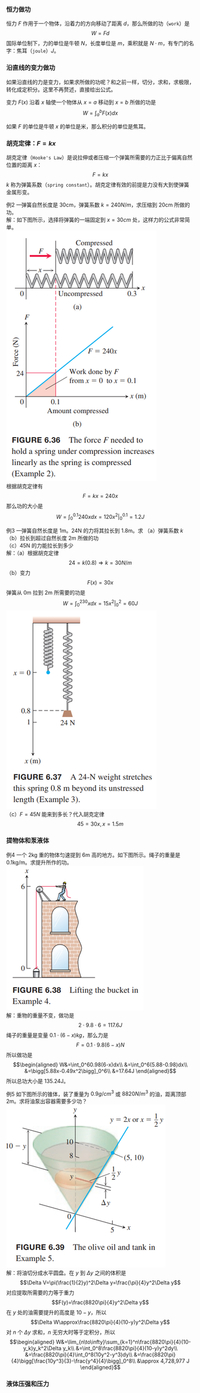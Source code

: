 ### 恒力做功
恒力 $F$ 作用于一个物体，沿着力的方向移动了距离 $d$，那么所做的功（`work`）是
$$W=Fd$$
国际单位制下，力的单位是牛顿 $N$，长度单位是 $m$，乘积就是 $N\cdot m$，有专门的名字：焦耳（`joule`）$J$。

### 沿直线的变力做功
如果沿直线的力是变力，如果求所做的功呢？和之前一样，切分，求和，求极限，转化成定积分。这里不再赘述，直接给出公式。

变力 $F(x)$ 沿着 $x$ 轴使一个物体从 $x=a$ 移动到 $x=b$ 所做的功是
$$W=\int_a^bF(x)dx$$

如果 $F$ 的单位是牛顿 $x$ 的单位是米，那么积分的单位是焦耳。

### 胡克定律：$F=kx$
胡克定律（`Hooke's Law`）是说拉伸或者压缩一个弹簧所需要的力正比于偏离自然位置的距离 $x$：
$$F=kx$$
$k$ 称为弹簧系数（`spring constant`）。胡克定律有效的前提是力没有大到使弹簧金属形变。

例2 一弹簧自然长度是 30cm，弹簧系数 $k=240N/m$，求压缩到 20cm 所做的功。  
解：如下图所示，选择将弹簧的一端固定到 $x=30cm$ 处，这样力的公式非常简单。  
![](050.010.png)  
根据胡克定律有
$$F=kx=240x$$
那么功的大小是
$$W=\int_0^{0.1}240xdx=120x^2\bigg|_0^{0.1}=1.2J$$

例3 一弹簧自然长度是 1m。24N 的力将其拉长到 1.8m。求
（a）弹簧系数 $k$  
（b）拉长到超过自然长度 2m 所做的功  
（c）45N 的力能拉长到多少  
解：（a）根据胡克定律
$$24=k(0.8)\Rightarrow k=30N/m$$
（b）变力
$$F(x)=30x$$
弹簧从 0m 拉到 2m 所需要的功是
$$W=\int_0^230xdx=15x^2\bigg|_0^2=60J$$
![](050.020.png)  
（c）$F=45N$ 能来到多长？代入胡克定律
$$45=30x,x=1.5m$$

### 提物体和泵液体
例4 一个 2kg 重的物体匀速提到 6m 高的地方。如下图所示。绳子的重量是 0.1kg/m。求提升所作的功。  
![](050.030.png)  
解：重物的重量不变，做功是
$$2\cdot 9.8\cdot 6=117.6J$$
绳子的重量是变量 $0.1\cdot(6-x)kg$，那么力是
$$F=0.1\cdot 9.8(6-x)N$$
所以做功是
$$\begin{aligned}
W&=\int_0^60.98(6-x)dx\\
&=\int_0^6(5.88-0.98)dx\\
&=\bigg[5.88x-0.49x^2\bigg]_0^6\\
&=17.64J
\end{aligned}$$
所以总功大小是 135.24J。

例5 如下图所示的锥体，装了重量为 $0.9g/cm^3$ 或 $8820 N/m^3$ 的油，距离顶部 2m。求将油泵出容器需要多少功？  
![](050.040.png)  
解：将油切分成水平圆盘。在 $y$ 到 $\Delta y$ 之间的体积是
$$\Delta V=\pi(\frac{1}{2}y)^2\Delta y=\frac{\pi}{4}y^2\Delta y$$
对应提取所需要的力等于重力
$$F(y)=\frac{8820\pi}{4}y^2\Delta y$$
在 $y$ 处的油需要提升的高度是 $10-y$，所以
$$\Delta W\approx\frac{8820\pi}{4}(10-y)y^2\Delta y$$
对 $n$ 个 $\Delta y$ 求和，$n$ 无穷大时等于定积分，所以
$$\begin{aligned}
W&=\lim_{n\to\infty}\sum_{k=1}^n\frac{8820\pi}{4}(10-y_k)y_k^2\Delta y_k\\
&=\int_0^8\frac{8820\pi}{4}(10-y)y^2dy\\
&=\frac{8820\pi}{4}\int_0^8(10y^2-y^3)dy\\
&=\frac{8820\pi}{4}\bigg[\frac{10y^3}{3}-\frac{y^4}{4}\bigg]_0^8\\
&\approx 4,728,977 J
\end{aligned}$$

### 液体压强和压力


